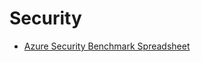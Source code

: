 # Security 

- [Azure Security Benchmark Spreadsheet](https://github.com/MicrosoftDocs/SecurityBenchmarks/tree/master/Azure%20Security%20Benchmark)
